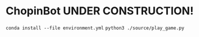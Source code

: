 # ChopinBot UNDER CONSTRUCTION!

``conda install --file environment.yml``
``python3 ./source/play_game.py``
